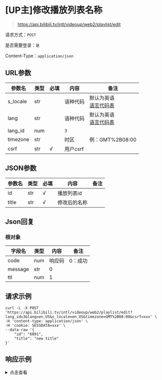 # [UP主]修改播放列表名称

> https://api.bilibili.tv/intl/videoup/web2/playlist/edit

请求方式：`POST`

是否需要登录：`是`

Content-Type：`application/json`

## URL参数

| 参数名      | 类型  | 必填  | 内容     | 备注                                |
|----------|-----|-----|--------|-----------------------------------|
| s_locale | str |     | 语种代码   | 默认为英语<br/>[语言代码表](../language.md) |
| lang     | str |     | 语种代码   | 默认为英语<br/>[语言代码表](../language.md) |
| lang_id  | num |     | `3`    |                                   |
| timezone | str |     | 时区     | 例：GMT%2B08:00                     |
| csrf     | str | √   | 用户csrf |                                   |

## JSON参数

| 参数名   | 类型  | 必填  | 内容     | 备注  |
|-------|-----|-----|--------|-----|
| id    | str | √   | 播放列表id |     |
| title | str | √   | 修改后的名称 |     |

## Json回复

### 根对象

| 字段名     | 类型  | 内容   | 备注   |
|---------|-----|------|------|
| code    | num | 响应码  | 0：成功 |
| message | str | 0    |      |
| ttl     | num | 1    |      |

## 请求示例

```shell
curl -L -X POST 'https://api.bilibili.tv/intl/videoup/web2/playlist/edit?lang_id=3&lang=en_US&s_locale=en_US&timezone=GMT%2B08:00&csrf=xxx' \
-H 'content-type: application/json' \
-H 'cookie: SESSDATA=xxx' \
--data-raw '{
    "id": "6891",
    "title": "new title"
}'
```

## 响应示例

<details>
<summary>点击查看</summary>

```json
{
  "code": 0,
  "message": "0",
  "ttl": 1
}
```
</details>